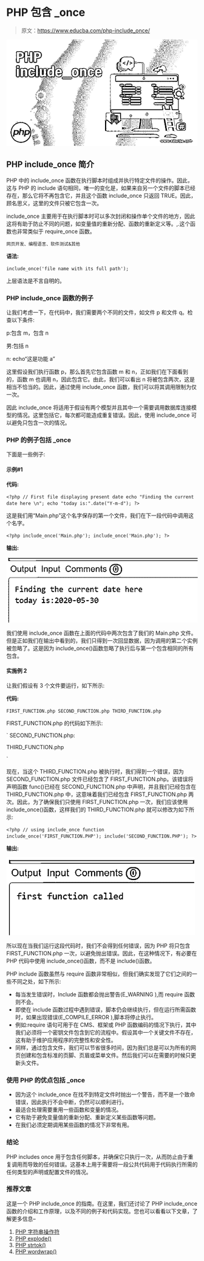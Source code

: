 # PHP 包含 _once

> 原文：<https://www.educba.com/php-include_once/>

![PHP include_once](img/df9d66bbfe8f9f5265d4f4f2b20ff8af.png)



## PHP include_once 简介

PHP 中的 include_once 函数在执行脚本时组成并执行特定文件的操作。因此，这与 PHP 的 include 语句相同，唯一的变化是，如果来自另一个文件的脚本已经存在，那么它将不再包含它，并且这个函数 include_once 只返回 TRUE。因此，顾名思义，这里的文件只被它包含一次。

include_once 主要用于在执行脚本时可以多次封闭和操作单个文件的地方，因此这将有助于防止不同的问题，如变量值的重新分配、函数的重新定义等。,.这个函数也非常类似于 require_once 函数。

<small>网页开发、编程语言、软件测试&其他</small>

**语法:**

`include_once('file name with its full path');`

上层语法是不言自明的。

### PHP include_once 函数的例子

让我们考虑一下，在代码中，我们需要两个不同的文件，如文件 p 和文件 q。检查以下条件:

p:包含 m，包含 n

男:包括 n

n: echo“这是功能 a”

这里假设我们执行函数 p，那么首先它包含函数 m 和 n，正如我们在下面看到的，函数 m 也调用 n，因此包含它。由此，我们可以看出 n 将被包含两次，这是相当不恰当的。因此，通过使用 include_once 函数，我们可以将其调用限制为仅一次。

因此 include_once 将适用于假设有两个模型并且其中一个需要调用数据库连接模型的情况。这里包括它，每次都可能造成重复错误。因此，使用 include_once 可以避免只包含一次的情况。

### PHP 的例子包括 _once

下面是一些例子:

#### 示例#1

**代码:**

`<?php
// First file displaying present date
echo "Finding the current date here \n";
echo "today is:".date("Y-m-d");
?>`

这是我们用“Main.php”这个名字保存的第一个文件，我们在下一段代码中调用这个名字。

`<?php
include_once('Main.php');
include_once('Main.php');
?>`

**输出:**

![PHP include_once-1.1](img/1cc1d849801cbe1c2fb1c1a719981c50.png)



我们使用 include_once 函数在上面的代码中两次包含了我们的 Main.php 文件。但是正如我们在输出中看到的，我们只得到一次回显数据，因为调用的第二个实例被忽略了。这是因为 include_once()函数忽略了执行后与第一个包含相同的所有包含。

#### 实施例 2

让我们假设有 3 个文件要运行，如下所示:

**代码:**

`FIRST_FUNCTION.php
SECOND_FUNCTION.php
THIRD_FUNCTION.php`

FIRST_FUNCTION.php 的代码如下所示:

`<?php
// declaring a function
function func(){
echo 'first function called';
}
?>
SECOND_FUNCTION.php:
<?php
// using include function to include the above function
include('FIRST_FUNCTION.PHP');
echo 'second function called';
func();
?>
THIRD_FUNCTION.php
<?php
include('FIRST_FUNCTION.PHP');
include('SECOND_FUNCTION.PHP');
func();
?>`

现在，当这个 THIRD_FUNCTION.php 被执行时，我们得到一个错误，因为 SECOND_FUNCTION.php 文件已经包含了 FIRST_FUNCTION.php。该错误将声明函数 func()已经在 SECOND_FUNCTION.php 中声明，并且我们已经包含在 THIRD_FUNCTION.php 中，这意味着我们已经包含 FIRST_FUNCTION.php 两次。因此，为了确保我们只使用 FIRST_FUNCTION.php 一次，我们应该使用 include_once()函数，这样我们的 THIRD_FUNCTION.php 就可以修改为如下所示:

`<?php
// using include_once function
include_once('FIRST_FUNCTION.PHP');
include('SECOND_FUNCTION.PHP');
?>`

**输出:**

![PHP include_once-1.2](img/c038bcc95774d699e823e7b409978af7.png)



所以现在当我们运行这段代码时，我们不会得到任何错误，因为 PHP 将只包含 FIRST_FUNCTION.php 一次，以避免抛出错误。因此，在这种情况下，有必要在 PHP 代码中使用 include_once()函数，而不是 include()函数。

PHP include 函数虽然与 require 函数非常相似，但我们确实发现了它们之间的一些不同之处，如下所示:

*   每当发生错误时，Include 函数都会抛出警告(E_WARNING ),而 require 函数则不会。
*   即使在 include 函数过程中遇到错误，脚本仍会继续执行，但在运行所需函数时，如果出现错误(E_COMPILE_ERROR ),脚本将停止执行。
*   例如:require 语句可用于在 CMS、框架或 PHP 函数编码的情况下执行，其中我们必须将一个密钥文件包含到它的流程中。假设其中一个关键文件不存在，这有助于维护应用程序的完整性和安全性。
*   同样，通过包含文件，我们可以节省很多时间，因为我们总是可以为所有的网页创建和包含标准的页脚、页眉或菜单文件。然后我们可以在需要的时候只更新头文件。

### 使用 PHP 的优点包括 _once

*   因为这个 include_once 在找不到特定文件时抛出一个警告，而不是一个致命错误，因此执行不会中断，仍然可以顺利进行。
*   最适合处理需要重用一些函数和变量的情况。
*   它有助于避免变量值的重新分配、重新定义某些函数等问题。
*   在我们必须定期调用某些函数的情况下非常有用。

### 结论

PHP includes once 用于包含任何脚本，并确保它只执行一次，从而防止由于重复调用而导致的任何错误。这基本上用于需要将一段公共代码用于代码执行所需的任何类型的声明或配置文件的情况。

### 推荐文章

这是一个 PHP include_once 的指南。在这里，我们还讨论了 PHP include_once 函数的介绍和工作原理，以及不同的例子和代码实现。您也可以看看以下文章，了解更多信息–

1.  [PHP 字符串操作符](https://www.educba.com/php-string-operators/)
2.  [PHP explode()](https://www.educba.com/php-explode/)
3.  [PHP strtok()](https://www.educba.com/php-strtok/)
4.  [PHP wordwrap()](https://www.educba.com/php-wordwrap/)





